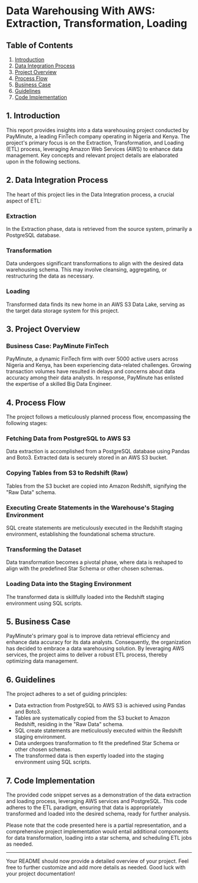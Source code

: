 # Data Warehousing With AWS: Extraction, Transformation, Loading

## Table of Contents
1. [Introduction](#introduction)
2. [Data Integration Process](#data-integration-process)
3. [Project Overview](#project-overview)
4. [Process Flow](#process-flow)
5. [Business Case](#business-case)
6. [Guidelines](#guidelines)
7. [Code Implementation](#code-implementation)

## 1. Introduction

This report provides insights into a data warehousing project conducted by PayMinute, a leading FinTech company operating in Nigeria and Kenya. The project's primary focus is on the Extraction, Transformation, and Loading (ETL) process, leveraging Amazon Web Services (AWS) to enhance data management. Key concepts and relevant project details are elaborated upon in the following sections.

## 2. Data Integration Process

The heart of this project lies in the Data Integration process, a crucial aspect of ETL:

### Extraction

In the Extraction phase, data is retrieved from the source system, primarily a PostgreSQL database.

### Transformation

Data undergoes significant transformations to align with the desired data warehousing schema. This may involve cleansing, aggregating, or restructuring the data as necessary.

### Loading

Transformed data finds its new home in an AWS S3 Data Lake, serving as the target data storage system for this project.

## 3. Project Overview

### Business Case: PayMinute FinTech

PayMinute, a dynamic FinTech firm with over 5000 active users across Nigeria and Kenya, has been experiencing data-related challenges. Growing transaction volumes have resulted in delays and concerns about data accuracy among their data analysts. In response, PayMinute has enlisted the expertise of a skilled Big Data Engineer.

## 4. Process Flow

The project follows a meticulously planned process flow, encompassing the following stages:

### Fetching Data from PostgreSQL to AWS S3

Data extraction is accomplished from a PostgreSQL database using Pandas and Boto3. Extracted data is securely stored in an AWS S3 bucket.

### Copying Tables from S3 to Redshift (Raw)

Tables from the S3 bucket are copied into Amazon Redshift, signifying the "Raw Data" schema.

### Executing Create Statements in the Warehouse's Staging Environment

SQL create statements are meticulously executed in the Redshift staging environment, establishing the foundational schema structure.

### Transforming the Dataset

Data transformation becomes a pivotal phase, where data is reshaped to align with the predefined Star Schema or other chosen schemas.

### Loading Data into the Staging Environment

The transformed data is skillfully loaded into the Redshift staging environment using SQL scripts.

## 5. Business Case

PayMinute's primary goal is to improve data retrieval efficiency and enhance data accuracy for its data analysts. Consequently, the organization has decided to embrace a data warehousing solution. By leveraging AWS services, the project aims to deliver a robust ETL process, thereby optimizing data management.

## 6. Guidelines

The project adheres to a set of guiding principles:

- Data extraction from PostgreSQL to AWS S3 is achieved using Pandas and Boto3.
- Tables are systematically copied from the S3 bucket to Amazon Redshift, residing in the "Raw Data" schema.
- SQL create statements are meticulously executed within the Redshift staging environment.
- Data undergoes transformation to fit the predefined Star Schema or other chosen schemas.
- The transformed data is then expertly loaded into the staging environment using SQL scripts.

## 7. Code Implementation

The provided code snippet serves as a demonstration of the data extraction and loading process, leveraging AWS services and PostgreSQL. This code adheres to the ETL paradigm, ensuring that data is appropriately transformed and loaded into the desired schema, ready for further analysis.

Please note that the code presented here is a partial representation, and a comprehensive project implementation would entail additional components for data transformation, loading into a star schema, and scheduling ETL jobs as needed.

---

Your README should now provide a detailed overview of your project. Feel free to further customize and add more details as needed. Good luck with your project documentation!
